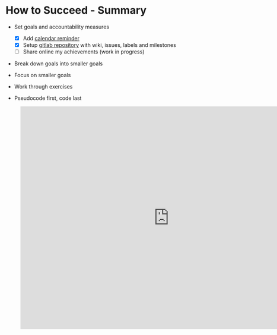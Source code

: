# How to Succeed - Summary

* Set goals and accountability measures
    - [x] Add [calendar reminder](https://calendar.google.com/calendar/embed?src=t9dblmtosngla9atktqf766hugrue4pt%40import.calendar.google.com&ctz=America%2FSao_Paulo)
    - [x] Setup [gitlab repository](https://gitlab.com/full-stack-developer-nanodegree--nd0044) with wiki, issues, labels and milestones
    - [ ] Share online my achievements (work in progress)

* Break down goals into smaller goals

* Focus on smaller goals

* Work through exercises

* Pseudocode first, code last

<figure class="video_container">
    <iframe src="https://calendar.google.com/calendar/embed?src=t9dblmtosngla9atktqf766hugrue4pt%40import.calendar.google.com&ctz=America%2FSao_Paulo" style="border: 0" width="800" height="600" frameborder="0" scrolling="no"></iframe>
</figure>
